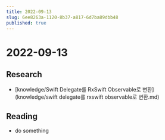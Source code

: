 ```yaml
---
title: 2022-09-13
slug: 6ee8263a-1120-8b37-a817-6d7ba89dbb48
published: true
---
```


# 2022-09-13

## Research

* \[knowledge/Swift Delegate를 RxSwift Observable로 변환\](knowledge/swift delegate를 rxswift observable로 변환.md)

## Reading

* do something
